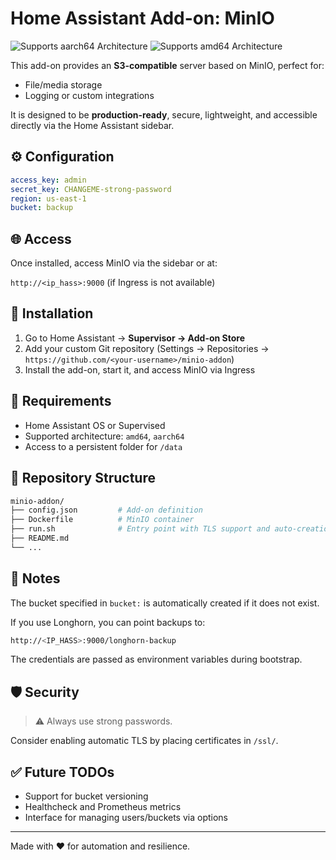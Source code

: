 # Home Assistant Add-on: MinIO

![Supports aarch64 Architecture][aarch64-shield]
![Supports amd64 Architecture][amd64-shield]

This add-on provides an **S3-compatible** server based on MinIO, perfect for:

- File/media storage
- Logging or custom integrations

It is designed to be **production-ready**, secure, lightweight, and accessible directly via the Home Assistant sidebar.

## ⚙️ Configuration

```yaml
access_key: admin
secret_key: CHANGEME-strong-password
region: us-east-1
bucket: backup
```

## 🌐 Access

Once installed, access MinIO via the sidebar or at:

`http://<ip_hass>:9000` (if Ingress is not available)

## 🚀 Installation

1. Go to Home Assistant → **Supervisor → Add-on Store**
2. Add your custom Git repository (Settings → Repositories → `https://github.com/<your-username>/minio-addon`)
3. Install the add-on, start it, and access MinIO via Ingress

## 🧾 Requirements

- Home Assistant OS or Supervised
- Supported architecture: `amd64`, `aarch64`
- Access to a persistent folder for `/data`

## 📂 Repository Structure

```bash
minio-addon/
├── config.json         # Add-on definition
├── Dockerfile          # MinIO container
├── run.sh              # Entry point with TLS support and auto-creation of buckets
├── README.md
└── ...
```

## 🧠 Notes
The bucket specified in `bucket:` is automatically created if it does not exist.

If you use Longhorn, you can point backups to:

```bash
http://<IP_HASS>:9000/longhorn-backup
```

The credentials are passed as environment variables during bootstrap.

## 🛡 Security
> ⚠️ Always use strong passwords.

Consider enabling automatic TLS by placing certificates in `/ssl/`.

## ✅ Future TODOs
- Support for bucket versioning
- Healthcheck and Prometheus metrics
- Interface for managing users/buckets via options

---
Made with ❤️ for automation and resilience.

[aarch64-shield]: https://img.shields.io/badge/aarch64-yes-green.svg
[amd64-shield]: https://img.shields.io/badge/amd64-yes-green.svg
[armv7-shield]: https://img.shields.io/badge/armv7-yes-green.svg
[i386-shield]: https://img.shields.io/badge/i386-yes-green.svg
[repository-badge]: https://img.shields.io/badge/Add%20repository%20to%20my-Home%20Assistant-41BDF5?logo=home-assistant&style=for-the-badge
[repository-url]: https://my.home-assistant.io/redirect/supervisor_add_addon_repository/?repository_url=https%3A%2F%2Fgithub.com%2Fmartemme%2FHomeAssistantAddons
